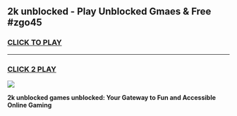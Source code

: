 
## 2k unblocked - Play Unblocked Gmaes & Free #zgo45
<h3>
<a href="https://news.freeplayer.one?title=2k_unblocked&ref=24F">CLICK TO PLAY</a></h3>
<hr>

<h3>
<a href="https://news.freeplayer.one?title=2k_unblocked&ref=24F">CLICK 2 PLAY</a>
  
</h3>

<a href="https://news.freeplayer.one?title=2k_unblocked&ref=24F/"><img src="https://clearcache.store/games.png"></a>


**2k unblocked games unblocked: Your Gateway to Fun and Accessible Online Gaming**
